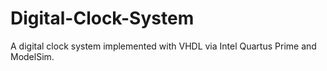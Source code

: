 # Digital-Clock-System
A digital clock system implemented with VHDL via Intel Quartus Prime and ModelSim.
